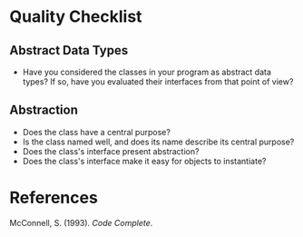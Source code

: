 # Quality Checklist 

## Abstract Data Types 
- Have you considered the classes in your program as abstract data types? If so, have you evaluated their interfaces from that point of view? 

## Abstraction 
- Does the class have a central purpose? 
- Is the class named well, and does its name describe its central purpose? 
- Does the class's interface present abstraction? 
- Does the class's interface make it easy for objects to instantiate? 


# References 
McConnell, S. (1993). *Code Complete*. 



